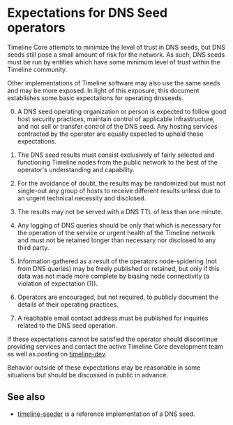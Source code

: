 Expectations for DNS Seed operators
====================================

Timeline Core attempts to minimize the level of trust in DNS seeds,
but DNS seeds still pose a small amount of risk for the network.
As such, DNS seeds must be run by entities which have some minimum
level of trust within the Timeline community.

Other implementations of Timeline software may also use the same
seeds and may be more exposed. In light of this exposure, this
document establishes some basic expectations for operating dnsseeds.

0. A DNS seed operating organization or person is expected to follow good
host security practices, maintain control of applicable infrastructure,
and not sell or transfer control of the DNS seed. Any hosting services
contracted by the operator are equally expected to uphold these expectations.

1. The DNS seed results must consist exclusively of fairly selected and
functioning Timeline nodes from the public network to the best of the
operator's understanding and capability.

2. For the avoidance of doubt, the results may be randomized but must not
single-out any group of hosts to receive different results unless due to an
urgent technical necessity and disclosed.

3. The results may not be served with a DNS TTL of less than one minute.

4. Any logging of DNS queries should be only that which is necessary
for the operation of the service or urgent health of the Timeline
network and must not be retained longer than necessary nor disclosed
to any third party.

5. Information gathered as a result of the operators node-spidering
(not from DNS queries) may be freely published or retained, but only
if this data was not made more complete by biasing node connectivity
(a violation of expectation (1)).

6. Operators are encouraged, but not required, to publicly document the
details of their operating practices.

7. A reachable email contact address must be published for inquiries
related to the DNS seed operation.

If these expectations cannot be satisfied the operator should
discontinue providing services and contact the active Timeline
Core development team as well as posting on
[timeline-dev](https://lists.linuxfoundation.org/mailman/listinfo/timeline-dev).

Behavior outside of these expectations may be reasonable in some
situations but should be discussed in public in advance.

See also
----------
- [timeline-seeder](https://github.com/sipa/timeline-seeder) is a reference implementation of a DNS seed.
